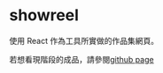 
# showreel

使用 React 作為工具所實做的作品集網頁。

若想看現階段的成品，請參閱[github page](https://westmelonn.github.io/showreel/dist/)
